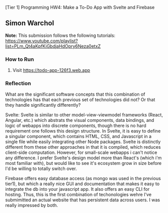 [Tier 1] Programming HW4: Make a To-Do App with Svelte and Firebase

## Simon Warchol

**Note:** This submission follows the following
tutorials: https://www.youtube.com/playlist?list=PLm_Qt4aKpfKiGbdjaHdOpry6Neza0etxZ

### How to Run

1) Visit https://todo-app-126f3.web.app


### Reflection

What are the significant software concepts that this combination of technologies has that each previous set of
technologies did not? Or that they handle significantly differently?

Svelte: Svelte is similar to other model-view-viewmodel frameworks (React, Angular, etc.) which abstrats the visual components, data bindings, and logic of webapps into discrete components, though there is no hard requirement one follows this design structure. In Svelte, it is easy to define a singular component, which contains HTML, CSS, and Javascript in a single file while easily integrating other Node packages. Svelte is distinctly different from these other approaches in that it is compiled, which reduces client-side computation. However, for small-scale webapps i can't notice any difference. 
I prefer Svelte's design model more than React's (which i'm most familiar with), but would like to see it's ecosystem grow in size before I'd be willing to totally switch over.

Firebase offers easy database access (as mongo was used in the previous tier1), but which a really nice GUI and documentation that makes it easy to integrate the db into your javascript app. It also offers an easy CLI for hosting. Thus, this is the first combination of techonologies wehre I've submimitted an actual website that has persistent data across users. I was really impressed by both.